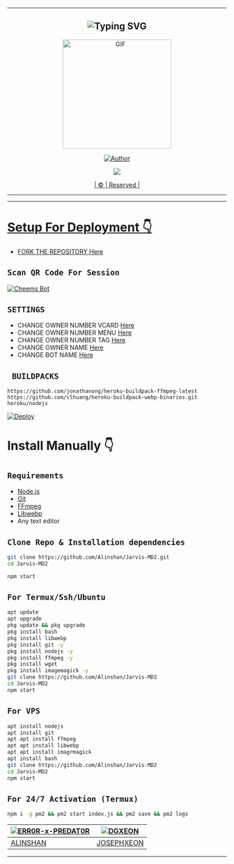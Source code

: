 ----------
<div align="center">
  
## ![Typing SVG](https://readme-typing-svg.herokuapp.com?font=Rockstar-ExtraBold&color=F33A6A&lines=WELCOME+TO+JARVIS+WA+BOT+REPO)

</div>
  <div align="center">
  
<div align="center">
  <p align="center">
<img src="https://telegra.ph/file/83dda0f2e9772c01076b1.jpg" alt="GIF" width="250" height="250"/>
</p>
  <p align="center">
<a href="https://github.com/Alinshan"><img title="Author" src="https://img.shields.io/badge/AUTHOR-ALINSHAN-grey%2Fblue?color=blue&style=for-the-badge&logo=whatsapp">
</p>
  <p align="center"> 
  <a href="https://wa.me/918592068706"><img src="https://img.shields.io/badge/WhatsApp-25D366?style=for-the-badge&logo=whatsapp&logoColor=white" />
</p>
</div>
       | © |
        Reserved |
    <br> 
</p>
</div>

----------


----------

# Setup For Deployment 👇

- FORK THE REPOSITORY [Here](https://github.com/Alinshan/Jarvis-MD2/fork)

## `Scan QR Code For Session`
[![Cheems Bot](https://repl.it/badge/github/quiec/whatsasena)](https://replit.com/@ALINSHAN/Jarvis-Bot-V2-Multi-Device-Qr?output%20only=1&lite=1#index.js)

## `SETTINGS`

- CHANGE OWNER NUMBER VCARD [Here](https://github.com/Alinshan/Jarvis-MD2/blob/master/config.js#L44)
- CHANGE OWNER NUMBER MENU [Here](https://github.com/Alinshan/Jarvis-MD2/blob/master/config.js#L59)
- CHANGE OWNER NUMBER TAG [Here](https://github.com/Alinshan/Jarvis-MD2/blob/master/config.js#L58)
- CHANGE OWNER NAME [Here](https://github.com/Alinshan/Jarvis-MD2/blob/master/config.js#L45)
- CHANGE BOT NAME [Here](https://github.com/Alinshan/Jarvis-MD2/blob/master/config.js#L51)

## ` BUILDPACKS`

```
https://github.com/jonathanong/heroku-buildpack-ffmpeg-latest
https://github.com/clhuang/heroku-buildpack-webp-binaries.git
heroku/nodejs
```

[![Deploy](https://www.herokucdn.com/deploy/button.svg)](https://heroku.com/deploy?template=https://github.com/Alinshan/Jarvis-MD2/)

# Install Manually 👇
## `Requirements`
* [Node.js](https://nodejs.org/en/)
* [Git](https://git-scm.com/downloads)
* [FFmpeg](https://github.com/BtbN/FFmpeg-Builds/releases/download/autobuild-2020-12-08-13-03/ffmpeg-n4.3.1-26-gca55240b8c-win64-gpl-4.3.zip)
* [Libwebp](https://developers.google.com/speed/webp/download)
* Any text editor
## `Clone Repo & Installation dependencies`
```bash
git clone https://github.com/Alinshan/Jarvis-MD2.git
cd Jarvis-MD2

npm start
```
## `For Termux/Ssh/Ubuntu`
```bash
apt update
apt upgrade
pkg update && pkg upgrade
pkg install bash
pkg install libwebp
pkg install git -y
pkg install nodejs -y 
pkg install ffmpeg -y 
pkg install wget
pkg install imagemagick -y
git clone https://github.com/Alinshan/Jarvis-MD2
cd Jarvis-MD2
npm start
```
## `For VPS`
```bash
apt install nodejs 
apt install git 
apt apt install ffmpeg 
apt apt install libwebp 
apt apt install imagrmagick
apt install bash
git clone https://github.com/Alinshan/Jarvis-MD2
cd Jarvis-MD2
npm start
```
## `For 24/7 Activation (Termux)`
```bash
npm i -g pm2 && pm2 start index.js && pm2 save && pm2 logs
```


<div align="center">
  
[![ERR0R-x-PREDAT0R](https://github.com/Alinshan.png?size=200)](https://github.com/Alinshan) | [![DGXEON](https://github.com/DGXeon.png?size=200)](https://github.com/DGXeon) 
----|----| 
[ALINSHAN](https://github.com/Alinshan)  | [JOSEPHXEON](https://github.com/DGXeon) |
</div>
    
---------- 

